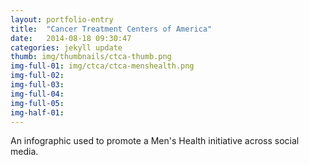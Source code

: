 ```yaml
---
layout: portfolio-entry
title:  "Cancer Treatment Centers of America"
date:   2014-08-18 09:30:47
categories: jekyll update
thumb: img/thumbnails/ctca-thumb.png
img-full-01: img/ctca/ctca-menshealth.png
img-full-02:
img-full-03:
img-full-04:
img-full-05:
img-half-01:
---
```


An infographic used to promote a Men's Health initiative across social media.


[jekyll-gh]: https://github.com/jekyll/jekyll
[jekyll]:    http://jekyllrb.com
